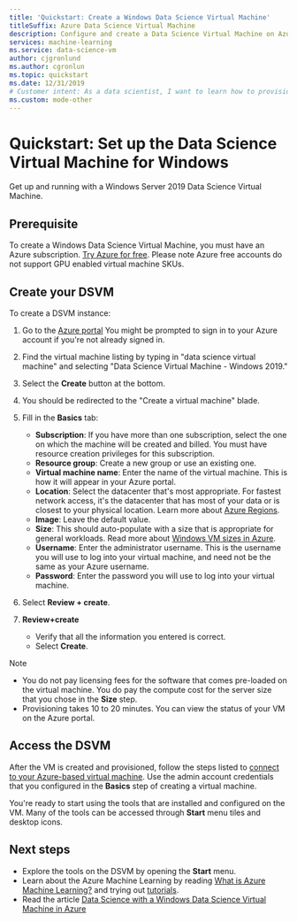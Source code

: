```yaml
---
title: 'Quickstart: Create a Windows Data Science Virtual Machine'
titleSuffix: Azure Data Science Virtual Machine
description: Configure and create a Data Science Virtual Machine on Azure for analytics and machine learning.
services: machine-learning
ms.service: data-science-vm
author: cjgronlund
ms.author: cgronlun
ms.topic: quickstart
ms.date: 12/31/2019
# Customer intent: As a data scientist, I want to learn how to provision the Windows DSVM so that I can move my existing workflow to the cloud.
ms.custom: mode-other
---
```


# Quickstart: Set up the Data Science Virtual Machine for Windows

Get up and running with a Windows Server 2019 Data Science Virtual Machine.

## Prerequisite

To create a Windows Data Science Virtual Machine, you must have an Azure subscription. [Try Azure for free](https://azure.com/free).
Please note Azure free accounts do not support GPU enabled virtual machine SKUs.

## Create your DSVM

To create a DSVM instance:

1. Go to the [Azure portal](https://portal.azure.com) You might be prompted to sign in to your Azure account if you're not already signed in.
1. Find the virtual machine listing by typing in "data science virtual machine" and selecting "Data Science Virtual Machine - Windows 2019."

1. Select the **Create** button at the bottom.

1. You should be redirected to the "Create a virtual machine" blade.

1. Fill in the **Basics** tab:
      * **Subscription**: If you have more than one subscription, select the one on which the machine will be created and billed. You must have resource creation privileges for this subscription.
      * **Resource group**: Create a new group or use an existing one.
      * **Virtual machine name**: Enter the name of the virtual machine. This is how it will appear in your Azure portal.
      * **Location**: Select the datacenter that's most appropriate. For fastest network access, it's the datacenter that has most of your data or is closest to your physical location. Learn more about [Azure Regions](https://azure.microsoft.com/global-infrastructure/regions/).
      * **Image**: Leave the default value.
      * **Size**: This should auto-populate with a size that is appropriate for general workloads. Read more about [Windows VM sizes in Azure](../../virtual-machines/sizes.md).
      * **Username**: Enter the administrator username. This is the username you will use to log into your virtual machine, and need not be the same as your Azure username.
      * **Password**: Enter the password you will use to log into your virtual machine.    
1. Select **Review + create**.
1. **Review+create**
   * Verify that all the information you entered is correct. 
   * Select **Create**.


> [!NOTE]
> * You do not pay licensing fees for the software that comes pre-loaded on the virtual machine. You do pay the compute cost for the server size that you chose in the **Size** step.
> * Provisioning takes 10 to 20 minutes. You can view the status of your VM on the Azure portal.

## Access the DSVM

After the VM is created and provisioned, follow the steps listed to [connect to your Azure-based virtual machine](../../marketplace/azure-vm-create-using-approved-base.md). Use the admin account credentials that you configured in the **Basics** step of creating a virtual machine. 

You're ready to start using the tools that are installed and configured on the VM. Many of the tools can be accessed through **Start** menu tiles and desktop icons.

<a name="tools"></a>


## Next steps

* Explore the tools on the DSVM by opening the **Start** menu.
* Learn about the Azure Machine Learning by reading [What is Azure Machine Learning?](../overview-what-is-azure-machine-learning.md) and trying out [tutorials](../index.yml).
* Read the article [Data Science with a Windows Data Science Virtual Machine in Azure](./vm-do-ten-things.md)
